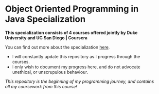 # Object Oriented Programming in Java Specialization

**This specialization consists of 4 courses offered jointly by Duke University and UC San Diego | Coursera**

You can find out more about the specialization [here](https://www.coursera.org/specializations/object-oriented-programming).

- I will constantly update this repository as I progress through the courses.
- I only wish to document my progress here, and do not advocate unethical, or unscrupulous behaviour.

*This repository is the beginning of my programming journey, and contains all my coursework from this course!*
